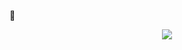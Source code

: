 ᲼<p align="center">![](https://komarev.com/ghpvc/?username=pwnhalo&abbreviated=true&color=aec4db)</p>

